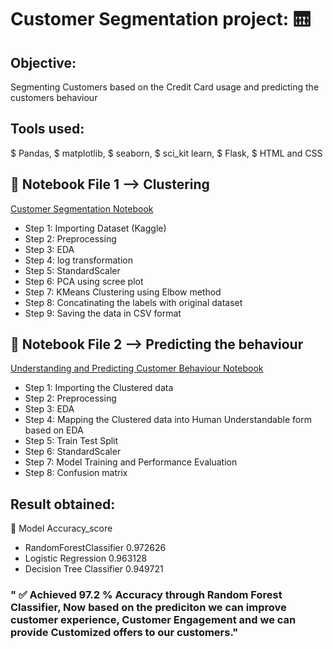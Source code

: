 # Customer Segmentation project: 🛗

## Objective:
Segmenting Customers based on the Credit Card usage and predicting the customers behaviour

## Tools used:

$ Pandas, 
$ matplotlib, 
$ seaborn, 
$ sci_kit learn, 
$ Flask, 
$ HTML and CSS

## 📔 Notebook File 1 --> Clustering

 [Customer Segmentation Notebook](https://github.com/Ramguhan-A/Credit_card_customer_segmentation_project/blob/main/notebook/1_Customer_Segmentation.ipynb)
* Step 1: Importing Dataset (Kaggle)
* Step 2: Preprocessing
* Step 3: EDA
* Step 4: log transformation
* Step 5: StandardScaler
* Step 6: PCA using scree plot
* Step 7: KMeans Clustering using Elbow method
* Step 8: Concatinating the labels with original dataset
* Step 9: Saving the data in CSV format

## 📔 Notebook File 2 --> Predicting the behaviour

 [Understanding and Predicting Customer Behaviour Notebook](https://github.com/Ramguhan-A/Credit_card_customer_segmentation_project/blob/main/notebook/2_Understanding%20and%20Predicting%20Customer%20Behaviour.ipynb)
* Step 1: Importing the Clustered data
* Step 2: Preprocessing
* Step 3: EDA
* Step 4: Mapping the Clustered data into Human Understandable form based on EDA
* Step 5: Train Test Split
* Step 6: StandardScaler
* Step 7: Model Training and Performance Evaluation
* Step 8: Confusion matrix
  
## Result obtained:
🎯 Model	Accuracy_score
* RandomForestClassifier	0.972626
* Logistic Regression	0.963128
* Decision Tree Classifier	0.949721

### " ✅ Achieved 97.2 % Accuracy through Random Forest Classifier, Now based on the prediciton we can improve customer experience, Customer Engagement and we can provide Customized offers to our customers."
